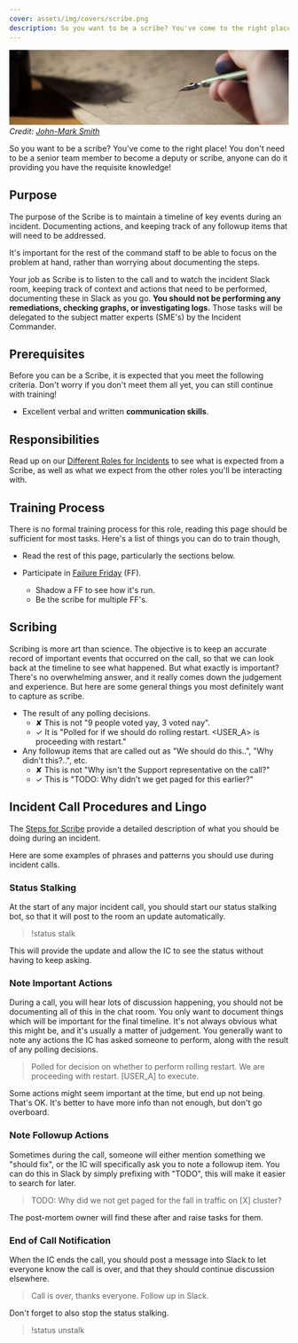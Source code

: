 ```yaml
---
cover: assets/img/covers/scribe.png
description: So you want to be a scribe? You've come to the right place! You don't need to be a senior team member to become a deputy or scribe, anyone can do it providing you have the requisite knowledge!
---
```

![Scribe](../assets/img/headers/fountain_pen.jpg)
*Credit: [John-Mark Smith](https://www.pexels.com/photo/person-holding-fountain-pen-211291/)*

So you want to be a scribe? You've come to the right place! You don't need to be a senior team member to become a deputy or scribe, anyone can do it providing you have the requisite knowledge!

## Purpose
The purpose of the Scribe is to maintain a timeline of key events during an incident. Documenting actions, and keeping track of any followup items that will need to be addressed.

It's important for the rest of the command staff to be able to focus on the problem at hand, rather than worrying about documenting the steps.

Your job as Scribe is to listen to the call and to watch the incident Slack room, keeping track of context and actions that need to be performed, documenting these in Slack as you go. **You should not be performing any remediations, checking graphs, or investigating logs.** Those tasks will be delegated to the subject matter experts (SME's) by the Incident Commander.


## Prerequisites
Before you can be a Scribe, it is expected that you meet the following criteria. Don't worry if you don't meet them all yet, you can still continue with training!

* Excellent verbal and written **communication skills**.

## Responsibilities
Read up on our [Different Roles for Incidents](/before/different_roles.md) to see what is expected from a Scribe, as well as what we expect from the other roles you'll be interacting with.

## Training Process
There is no formal training process for this role, reading this page should be sufficient for most tasks. Here's a list of things you can do to train though,

* Read the rest of this page, particularly the sections below.

* Participate in [Failure Friday](https://www.databricks.com/blog/failure-friday-at-databricks/) (FF).
    * Shadow a FF to see how it's run.
    * Be the scribe for multiple FF's.

## Scribing
Scribing is more art than science. The objective is to keep an accurate record of important events that occurred on the call, so that we can look back at the timeline to see what happened. But what exactly is important? There's no overwhelming answer, and it really comes down the judgement and experience. But here are some general things you most definitely want to capture as scribe.

* The result of any polling decisions.
    * <span class="bad">&#x2718;</span> This is not "9 people voted yay, 3 voted nay".
    * <span class="good">&#x2713;</span> It is "Polled for if we should do rolling restart. <USER_A> is proceeding with restart."
* Any followup items that are called out as "We should do this..", "Why didn't this?..", etc.
    * <span class="bad">&#x2718;</span> This is not "Why isn't the Support representative on the call?"
    * <span class="good">&#x2713;</span> This is "TODO: Why didn't we get paged for this earlier?"

## Incident Call Procedures and Lingo
The [Steps for Scribe](/during/during_an_incident.md) provide a detailed description of what you should be doing during an incident.

Here are some examples of phrases and patterns you should use during incident calls.

### Status Stalking
At the start of any major incident call, you should start our status stalking bot, so that it will post to the room an update automatically.

> !status stalk

This will provide the update and allow the IC to see the status without having to keep asking.

### Note Important Actions
During a call, you will hear lots of discussion happening, you should not be documenting all of this in the chat room. You only want to document things which will be important for the final timeline. It's not always obvious what this might be, and it's usually a matter of judgement. You generally want to note any actions the IC has asked someone to perform, along with the result of any polling decisions.

> Polled for decision on whether to perform rolling restart. We are proceeding with restart. [USER_A] to execute.

Some actions might seem important at the time, but end up not being. That's OK. It's better to have more info than not enough, but don't go overboard.

### Note Followup Actions
Sometimes during the call, someone will either mention something we "should fix", or the IC will specifically ask you to note a followup item. You can do this in Slack by simply prefixing with "TODO", this will make it easier to search for later.

> TODO: Why did we not get paged for the fall in traffic on [X] cluster?

The post-mortem owner will find these after and raise tasks for them.

### End of Call Notification
When the IC ends the call, you should post a message into Slack to let everyone know the call is over, and that they should continue discussion elsewhere.

> Call is over, thanks everyone. Follow up in Slack.

Don't forget to also stop the status stalking.

> !status unstalk
